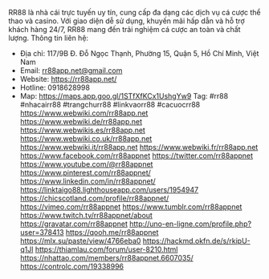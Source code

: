 RR88 là nhà cái trực tuyến uy tín, cung cấp đa dạng các dịch vụ cá cược thể thao và casino. Với giao diện dễ sử dụng, khuyến mãi hấp dẫn và hỗ trợ khách hàng 24/7, RR88 mang đến trải nghiệm cá cược an toàn và chất lượng. 
Thông tin liên hệ: 
- Địa chỉ: 117/9B Đ. Đỗ Ngọc Thạnh, Phường 15, Quận 5, Hồ Chí Minh, Việt Nam 
- Email: rr88app.net@gmail.com 
- Website: https://rr88app.net/ 
- Hotline: 0918628998 
- Map: https://maps.app.goo.gl/1STfXfKCx1UshgYw9 
Tag: #rr88 #nhacairr88 #trangchurr88 #linkvaorr88 #cacuocrr88
https://www.webwiki.com/rr88app.net
https://www.webwiki.de/rr88app.net
https://www.webwikis.es/rr88app.net
https://www.webwiki.co.uk/rr88app.net
https://www.webwiki.it/rr88app.net
https://www.webwiki.fr/rr88app.net
https://www.facebook.com/rr88appnet
https://twitter.com/rr88appnet
https://www.youtube.com/@rr88appnet
https://www.pinterest.com/rr88appnet/
https://www.linkedin.com/in/rr88appnet/
https://linktaigo88.lighthouseapp.com/users/1954947
https://chicscotland.com/profile/rr88appnet/
https://vimeo.com/rr88appnet
https://www.tumblr.com/rr88appnet
https://www.twitch.tv/rr88appnet/about
https://gravatar.com/rr88appnet
http://uno-en-ligne.com/profile.php?user=378413
https://qooh.me/rr88appnet
https://mlx.su/paste/view/4766eba0
https://hackmd.okfn.de/s/rkipU-q1Jl
https://thiamlau.com/forum/user-8210.html
https://nhattao.com/members/rr88appnet.6607035/
https://controlc.com/19338996